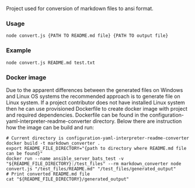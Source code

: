 Project used for conversion of markdown files to ansi format.

### Usage
```shell script
node convert.js {PATH TO README.md file} {PATH TO output file}
```

### Example

```shell script
node convert.js README.md test.txt
```

### Docker image
Due to the apparent differences between the generated files on Windows and Linux OS systems the recommended approach is to generate file on Linux system.
If a project contributor does not have installed Linux system then he can use provisioned Dockerfile to create docker image with project and required dependencies.
Dockerfile can be found in the configuration-yaml-interpreter-readme-converter directory.
Below there are instruction how the image can be build and run:

```shell
# Current directory is configuration-yaml-interpreter-readme-converter
docker build -t markdown_converter .
export README_FILE_DIRECTORY="{path to directory where README.md file can be found}"
docker run --name ansible_server_bats_test -v "${README_FILE_DIRECTORY}:/test_files" --rm markdown_converter node convert.js "/test_files/README.md" "/test_files/generated_output"
# Print converted README.md file
cat "${README_FILE_DIRECTORY}/generated_output"
```
